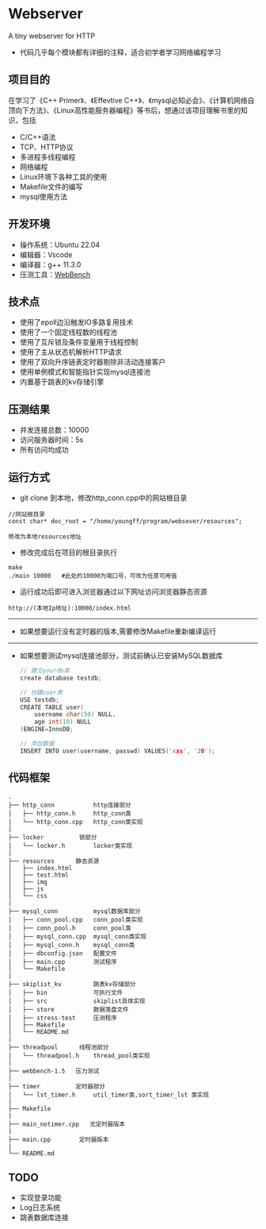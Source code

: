 # Webserver
A tiny webserver for HTTP
* 代码几乎每个模块都有详细的注释，适合初学者学习网络编程学习

## 项目目的
在学习了《C++ Primer》、《Effevtive C++》、《mysql必知必会》、《计算机网络自顶向下方法》、《Linux高性能服务器编程》等书后，想通过该项目理解书里的知识，包括
* C/C++语法
* TCP、HTTP协议
* 多进程多线程编程
* 网络编程
* Linux环境下各种工具的使用
* Makefile文件的编写
* mysql使用方法

## 开发环境
- 操作系统：Ubuntu 22.04
- 编辑器：Vscode
- 编译器：g++ 11.3.0
- 压测工具：[WebBench](https://github.com/young-fff/TinyWebserver/tree/main/webbench-1.5)

## 技术点
* 使用了epoll边沿触发IO多路复用技术
* 使用了一个固定线程数的线程池
* 使用了互斥锁及条件变量用于线程控制
* 使用了主从状态机解析HTTP请求
* 使用了双向升序链表定时器剔除非活动连接客户
* 使用单例模式和智能指针实现mysql连接池
* 内置基于跳表的kv存储引擎


## 压测结果
* 并发连接总数：10000
* 访问服务器时间：5s
* 所有访问均成功

## 运行方式
* git clone 到本地，修改http_conn.cpp中的网站根目录
```
//网站根目录
const char* doc_root = "/home/youngff/program/websever/resources";

修改为本地resources地址
```
* 修改完成后在项目的根目录执行
```
make
./main 10000   #此处的10000为端口号，可改为任意可用值
```
* 运行成功后即可进入浏览器通过以下网址访问浏览器静态资源
```
http://(本地Ip地址):10000/index.html
```

------
* 如果想要运行没有定时器的版本,需要修改Makefile重新编译运行

-------

* 如果想要测试mysql连接池部分，测试前确认已安装MySQL数据库

    ```C++
    // 建立yourdb库
    create database testdb;

    // 创建user表
    USE testdb;
    CREATE TABLE user(
        username char(50) NULL,
        age int(10) NULL
    )ENGINE=InnoDB;

    // 添加数据
    INSERT INTO user(username, passwd) VALUES('xxs', '20');
    ```

## 代码框架

```
.
├── http_conn           http连接部分
│   ├── http_conn.h     http_conn类
│   └── http_conn.cpp   http_conn类实现
|
├── locker          锁部分
│   └── locker.h        locker类实现
|
├── resources      静态资源
│   ├── index.html
│   ├── test.html
│   ├── img
│   ├── js
│   └── css
|
├── mysql_conn          mysql数据库部分
│   ├── conn_pool.cpp   conn_pool类实现
│   ├── conn_pool.h     conn_pool类
│   ├── mysql_conn.cpp  mysql_conn类实现
│   ├── mysql_conn.h    mysql_conn类
│   ├── dbconfig.json   配置文件
│   ├── main.cpp        测试程序
│   └── Makefile        
|
├── skiplist_kv         跳表kv存储部分
│   ├── bin             可执行文件
│   ├── src             skiplist具体实现
│   ├── store           数据落盘文件
│   ├── stress-test     压测程序
│   ├── Makefile
│   └── README.md
|  
├── threadpool      线程池部分
│   └── threadpool.h    thread_pool类实现
|
├── webbench-1.5   压力测试
|
├── timer          定时器部分
│   └── lst_timer.h     util_timer类,sort_timer_lst 类实现
|
├── Makefile
|
├── main_notimer.cpp   无定时器版本
|
├── main.cpp        定时器版本
|
└── README.md       
```



## TODO
* 实现登录功能
* Log日志系统
* 跳表数据库连接